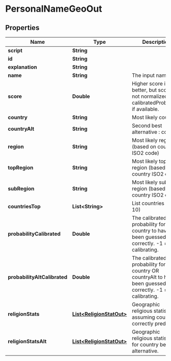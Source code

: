 

# PersonalNameGeoOut


## Properties

| Name | Type | Description | Notes |
|------------ | ------------- | ------------- | -------------|
|**script** | **String** |  |  [optional] |
|**id** | **String** |  |  [optional] |
|**explanation** | **String** |  |  [optional] |
|**name** | **String** | The input name. |  [optional] |
|**score** | **Double** | Higher score is better, but score is not normalized. Use calibratedProbability if available.  |  [optional] |
|**country** | **String** | Most likely country  |  [optional] |
|**countryAlt** | **String** | Second best alternative : country  |  [optional] |
|**region** | **String** | Most likely region (based on country ISO2 code) |  [optional] |
|**topRegion** | **String** | Most likely top region (based on country ISO2 code) |  [optional] |
|**subRegion** | **String** | Most likely sub region (based on country ISO2 code) |  [optional] |
|**countriesTop** | **List&lt;String&gt;** | List countries (top 10) |  [optional] |
|**probabilityCalibrated** | **Double** | The calibrated probability for country to have been guessed correctly. -1 &#x3D; still calibrating.  |  [optional] |
|**probabilityAltCalibrated** | **Double** | The calibrated probability for country OR countryAlt to have been guessed correctly. -1 &#x3D; still calibrating.  |  [optional] |
|**religionStats** | [**List&lt;ReligionStatOut&gt;**](ReligionStatOut.md) | Geographic religious statistics, assuming country is correctly predicted. |  [optional] |
|**religionStatsAlt** | [**List&lt;ReligionStatOut&gt;**](ReligionStatOut.md) | Geographic religious statistics, for country best alternative. |  [optional] |



